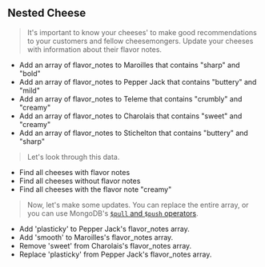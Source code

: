 ## Nested Cheese

> It's important to know your cheeses'  to make good recommendations to your customers and fellow cheesemongers. Update your cheeses with information about their flavor notes.

- Add an array of flavor_notes to Maroilles that contains "sharp" and "bold"
- Add an array of flavor_notes to Pepper Jack that contains "buttery" and "mild"
- Add an array of flavor_notes to Teleme that contains "crumbly" and "creamy"
- Add an array of flavor_notes to Charolais that contains "sweet" and "creamy"
- Add an array of flavor_notes to Stichelton that contains "buttery" and "sharp"

> Let's look through this data.

- Find all cheeses with flavor notes
- Find all cheeses without flavor notes
- Find all cheeses with the flavor note "creamy"

> Now, let's make some updates. You can replace the entire array, or you can use MongoDB's [`$pull` and `$push` operators](https://docs.mongodb.org/v3.0/reference/operator/update/pull/).

- Add 'plasticky' to Pepper Jack's flavor_notes array.
- Add 'smooth' to Maroilles's flavor_notes array.
- Remove 'sweet' from Charolais's flavor_notes array.
- Replace 'plasticky' from Pepper Jack's flavor_notes array.

<!-- > It's important to know your cheeses' geneology to make good recommendations to your fellow cheesemongers. Update your cheeses with information about similar cheeses.

- Add an 'influences' array to Roquefort that contains a reference to Stilton and Epoisses. Include the name and ID of said cheese.
- Add an 'influences' array to Roquefort that contains a reference to Stilton and Epoisses. Include the name and ID of said cheese. -->